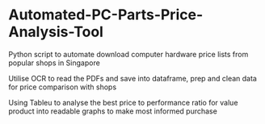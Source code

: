 # Automated-PC-Parts-Price-Analysis-Tool
Python script to automate download computer hardware price lists from popular shops in Singapore

Utilise OCR to read the PDFs and save into dataframe, prep and clean data for price comparison with shops  

Using Tableu to analyse the best price to performance ratio for value product into readable graphs to make most informed purchase
